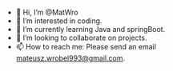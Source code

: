 - 👋 Hi, I’m @MatWro
- 👀 I’m interested in coding.
- 🌱 I’m currently learning Java and springBoot.
- 💞️ I’m looking to collaborate on projects.
- 📫 How to reach me: Please send an email mateusz.wrobel993@gmail.com.

